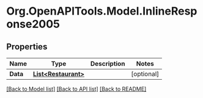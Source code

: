 # Org.OpenAPITools.Model.InlineResponse2005
## Properties

Name | Type | Description | Notes
------------ | ------------- | ------------- | -------------
**Data** | [**List&lt;Restaurant&gt;**](Restaurant.md) |  | [optional] 

[[Back to Model list]](../README.md#documentation-for-models) [[Back to API list]](../README.md#documentation-for-api-endpoints) [[Back to README]](../README.md)

